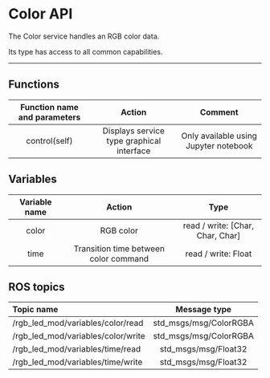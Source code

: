 # Color API

The Color service handles an RGB color data.

Its type has access to all common capabilities.

----

## Functions

| **Function name and parameters** | **Action** | **Comment** |
|:---:|:---:|:---:|
| control(self) | Displays service type graphical interface | Only available using Jupyter notebook |

## Variables

| **Variable name** | **Action** | **Type** |
|:---:|:---:|:---:|
| color | RGB color | read / write: \[Char, Char, Char\] |
| time | Transition time between color command | read / write: Float |

## ROS topics
| **Topic name** | **Message type** |
|:----|:---:|
| /rgb_led_mod/variables/color/read | std_msgs/msg/ColorRGBA
| /rgb_led_mod/variables/color/write | std_msgs/msg/ColorRGBA
| /rgb_led_mod/variables/time/read | std_msgs/msg/Float32
| /rgb_led_mod/variables/time/write | std_msgs/msg/Float32


